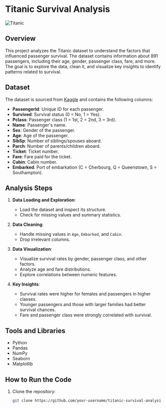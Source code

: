# Titanic Survival Analysis

![Titanic](https://upload.wikimedia.org/wikipedia/commons/thumb/f/fd/RMS_Titanic_3.jpg/1200px-RMS_Titanic_3.jpg)

## Overview
This project analyzes the Titanic dataset to understand the factors that influenced passenger survival. The dataset contains information about 891 passengers, including their age, gender, passenger class, fare, and more. The goal is to explore the data, clean it, and visualize key insights to identify patterns related to survival.

## Dataset
The dataset is sourced from [Kaggle](https://www.kaggle.com/c/titanic/data) and contains the following columns:
- **PassengerId**: Unique ID for each passenger.
- **Survived**: Survival status (0 = No, 1 = Yes).
- **Pclass**: Passenger class (1 = 1st, 2 = 2nd, 3 = 3rd).
- **Name**: Passenger's name.
- **Sex**: Gender of the passenger.
- **Age**: Age of the passenger.
- **SibSp**: Number of siblings/spouses aboard.
- **Parch**: Number of parents/children aboard.
- **Ticket**: Ticket number.
- **Fare**: Fare paid for the ticket.
- **Cabin**: Cabin number.
- **Embarked**: Port of embarkation (C = Cherbourg, Q = Queenstown, S = Southampton).

## Analysis Steps
1. **Data Loading and Exploration**:
   - Load the dataset and inspect its structure.
   - Check for missing values and summary statistics.

2. **Data Cleaning**:
   - Handle missing values in `Age`, `Embarked`, and `Cabin`.
   - Drop irrelevant columns.

3. **Data Visualization**:
   - Visualize survival rates by gender, passenger class, and other factors.
   - Analyze age and fare distributions.
   - Explore correlations between numeric features.

4. **Key Insights**:
   - Survival rates were higher for females and passengers in higher classes.
   - Younger passengers and those with larger families had better survival chances.
   - Fare and passenger class were strongly correlated with survival.

## Tools and Libraries
- Python
- Pandas
- NumPy
- Seaborn
- Matplotlib

## How to Run the Code
1. Clone the repository:
   ```bash
   git clone https://github.com/your-username/titanic-survival-analysis.git